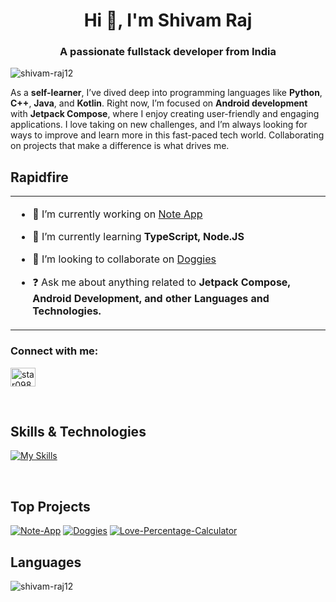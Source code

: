 <h1 align="center">Hi 👋, I'm Shivam Raj</h1>
<h3 align="center">A passionate fullstack developer from India</h3>

<p align="left"> <img src="https://komarev.com/ghpvc/?username=shivam-raj12&label=Profile%20views&color=0e75b6&style=flat" alt="shivam-raj12" /> </p>


As a **self-learner**, I’ve dived deep into programming languages like **Python**, **C++**, **Java**, and **Kotlin**. Right now, I’m focused on **Android development** with **Jetpack Compose**, where I enjoy creating user-friendly and engaging applications. I love taking on new challenges, and I’m always looking for ways to improve and learn more in this fast-paced tech world. Collaborating on projects that make a difference is what drives me.


## Rapidfire  
<table><tr><td valign="top" width="50%">

- 🔭 I’m currently working on [Note App](https://github.com/shivam-raj12/Note-App)

- 🌱 I’m currently learning **TypeScript, Node.JS**

- 👯 I’m looking to collaborate on [Doggies](https://github.com/shivam-raj12/Doggies)

- ❓ Ask me about anything related to **Jetpack Compose, Android Development, and other Languages and Technologies.**

</td></tr></table>  
  
<!---
shivam-raj12/shivam-raj12 is a ✨ special ✨ repository because its `README.md` (this file) appears on your GitHub profile.
You can click the Preview link to take a look at your changes.
--->
<h3 align="left">Connect with me:</h3>
<p align="left">
<a href="https://instagram.com/star098123" target="blank"><img align="center" src="https://raw.githubusercontent.com/rahuldkjain/github-profile-readme-generator/master/src/images/icons/Social/instagram.svg" alt="star098123" height="30" width="40" /></a>
</p>

<br/>  


## Skills & Technologies

[![My Skills](https://skillicons.dev/icons?i=kotlin,java,androidstudio,git,github,firebase,appwrite,supabase,c,cpp,py,flask,arduino,mysql,postgres,latex,figma,materialui,nodejs,js,ts,ktor&perline=8)](https://skillicons.dev)

<br/>

## Top Projects
[![**Note-App**](https://github-readme-stats.vercel.app/api/pin/?username=shivam-raj12&repo=Note-App)](https://github.com/shivam-raj12/Note-App)
[![**Doggies**](https://github-readme-stats.vercel.app/api/pin/?username=shivam-raj12&repo=Doggies)](https://github.com/shivam-raj12/Doggies)
[![**Love-Percentage-Calculator**](https://github-readme-stats.vercel.app/api/pin/?username=shivam-raj12&repo=Love-Percentage-Calculator)](https://github.com/shivam-raj12/Love-Percentage-Calculator)

## Languages
<p><img align="center" src="https://github-readme-stats.vercel.app/api/top-langs?username=shivam-raj12&show_icons=true&locale=en&layout=compact" alt="shivam-raj12" /></p>
